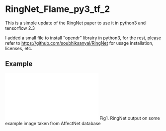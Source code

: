 # RingNet_Flame_py3_tf_2

This is a simple update of the RingNet paper to use it in python3 and tensorflow 2.3

I added a small file to install "opendr" librairy in python3, for the rest, please refer to https://github.com/soubhiksanyal/RingNet for usage installation, licenses, etc. 


## Example
![Alt text](img/RingNet_on_AffectNet_examples.pdf "Fig1")
Fig1. RingNet output on some example image taken from AffectNet database